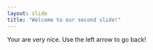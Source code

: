 ```yaml
---
layout: slide
title: "Welcome to our second slide!"
---
```

Your are very nice.
Use the left arrow to go back!
